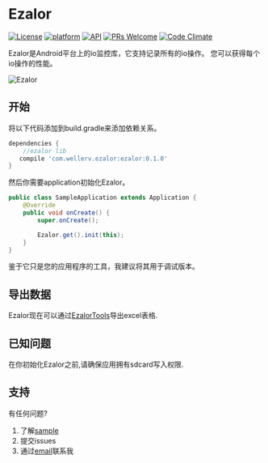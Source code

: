 # Ezalor

[![License](https://img.shields.io/badge/License-Apache%202.0-blue.svg)](LICENSE)
[![platform](https://img.shields.io/badge/platform-Android-yellow.svg)](https://www.android.com)
[![API](https://img.shields.io/badge/API-14%2B-brightgreen.svg?style=flat)](https://android-arsenal.com/api?level=14)
[![PRs Welcome](https://img.shields.io/badge/prs-welcome-brightgreen.svg)](http://makeapullrequest.com)
[![Code Climate](https://img.shields.io/codeclimate/issues/github/me-and/mdf.svg)](https://github.com/WellerV/Ezalor/issues)

Ezalor是Android平台上的io监控库，它支持记录所有的io操作。
您可以获得每个io操作的性能。
 
 ![Ezalor][1]
 
## 开始
将以下代码添加到build.gradle来添加依赖关系。 
```groovy
dependencies {
    //ezalor lib
   compile 'com.wellerv.ezalor:ezalor:0.1.0'
}
```
然后你需要application初始化Ezalor。
```java
public class SampleApplication extends Application {
    @Override
    public void onCreate() {
        super.onCreate();

        Ezalor.get().init(this);
    }
}
```
鉴于它只是您的应用程序的工具，我建议将其用于调试版本。

## 导出数据
Ezalor现在可以通过[EzalorTools][2]导出excel表格.

## 已知问题
在你初始化Ezalor之前,请确保应用拥有sdcard写入权限.

## 支持
有任何问题?

1. 了解[sample][3]
2. 提交issues
3. 通过[email][4]联系我


  [1]: http://on8vjlgub.bkt.clouddn.com/ezalor%E5%8E%9F%E7%90%86%E5%9B%BE.png
  [2]: https://github.com/WellerV/EzalorTools
  [3]: https://github.com/WellerV/Ezalor/tree/master/sample
  [4]: huweigoodboy@126.com